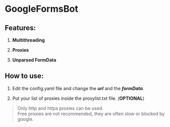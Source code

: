 # GoogleFormsBot
## Features: ##

1. **Multithreading**

2. **Proxies**

3. **Unparsed FormData**

## How to use: ##

1. Edit the config.yaml file and change the ***url*** and the ***formData***.

2. Put your list of proxies inside the proxylist.txt file. (**OPTIONAL**)
>Only http and https proxies can be used.  
>Free proxies are not recommended, they are often slow or blocked by google.
